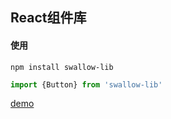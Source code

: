 ## React组件库

#### 使用

````npm
npm install swallow-lib
````

````js
import {Button} from 'swallow-lib'
````

[demo](https://justforfunmy.github.io/React-Components-Lib/)